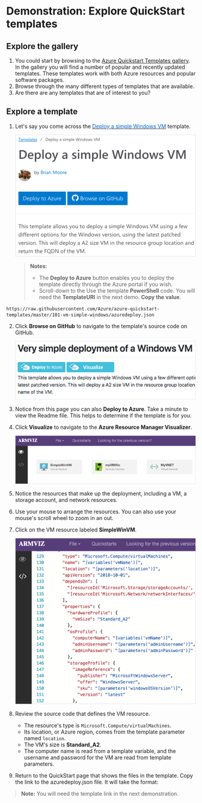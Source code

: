 # Demonstration: Explore QuickStart templates

## Explore the gallery

1. You could start by browsing to the [Azure Quickstart Templates gallery](https://azure.microsoft.com/resources/templates?azure-portal=true). In the gallery you will find a number of popular and recently updated templates. These templates work with both Azure resources and popular software packages.
2. Browse through the many different types of templates that are available.
3. Are there are any templates that are of interest to you?

## Explore a template

1. Let's say you come across the <a href="https://azure.microsoft.com/resources/templates/101-vm-simple-windows?azure-portal=true" target="_blank"><span style="color: #0066cc;" color="#0066cc">Deploy a simple Windows VM</span></a> template.

    ![Screenshot of the Deploy a simple Windows VM page](Images/AZ103_Demo_QS_Templates2.png)

    >**Notes:**
    >- The **Deploy to Azure** button enables you to deploy the template directly through the Azure portal if you wish.
    >- Scroll-down to the Use the template **PowerShell** code. You will need the **TemplateURI** in the next demo. **Copy the value**. 

```
https://raw.githubusercontent.com/Azure/azure-quickstart-templates/master/101-vm-simple-windows/azuredeploy.json
```

2. Click **Browse on GitHub** to navigate to the template's source code on GitHub.

    ![Screenshot of the GitHub README for the Resource Manager template](Images/AZ103_Demo_QS_Templates3.png)

3. Notice from this page you can also **Deploy to Azure**. Take a minute to view the Readme file. This helps to determine if the template is for you.  

4. Click **Visualize** to navigate to the **Azure Resource Manager Visualizer**.

    ![The Azure Resource Manager Visualizer displaying Azure resources.](Images/AZ103_Demo_QS_Templates4.png)

5. Notice the resources that make up the deployment, including a VM, a storage account, and network resources.
6. Use your mouse to arrange the resources. You can also use your mouse's scroll wheel to zoom in an out.
7. Click on the VM resource labeled **SimpleWinVM**.

    ![The Azure Resource Manager Visualizer displays the template's source code.](Images/AZ103_Demo_QS_Templates5.png)

8. Review the source code that defines the VM resource.

    * The resource's type is `Microsoft.Compute/virtualMachines`.
    * Its location, or Azure region, comes from the template parameter named `location`.
    * The VM's size is **Standard_A2**.
    * The computer name is read from a template variable, and the username and password for the VM are read from template parameters.

9. Return to the QuickStart page that shows the files in the template. Copy the link to the azuredeploy.json file. It will take the format:

>**Note:** You will need the template link in the next demonstration.